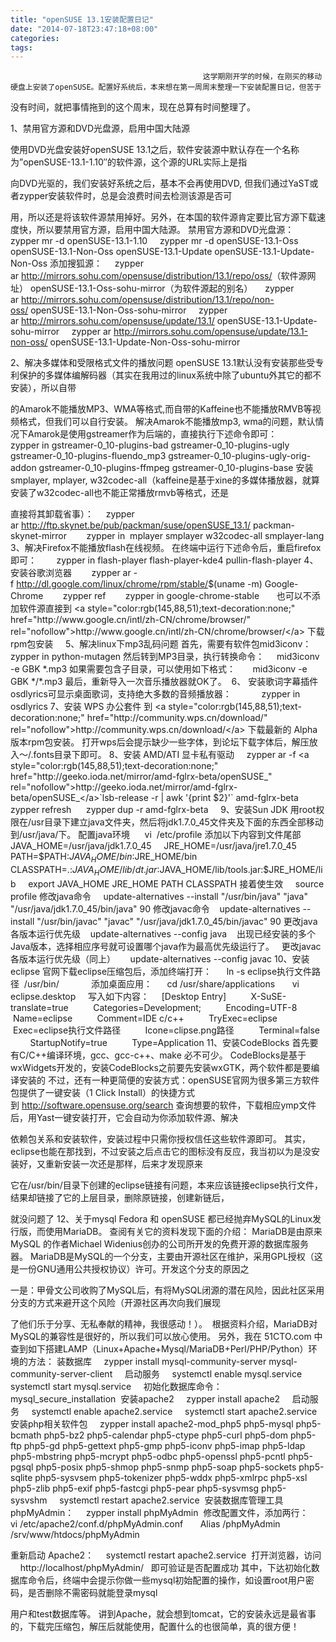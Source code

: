 ```yaml
---
title: "openSUSE 13.1安装配置日记"
date: "2014-07-18T23:47:18+08:00"
categories:
tags:
---
```


                                               这学期刚开学的时候，在刚买的移动硬盘上安装了openSUSE。配置好系统后，本来想在第一周周末整理一下安装配置日记，但苦于

没有时间，就把事情拖到的这个周末，现在总算有时间整理了。

1、禁用官方源和DVD光盘源，启用中国大陆源

使用DVD光盘安装好openSUSE 13.1之后，软件安装源中默认存在一个名称为”openSUSE-13.1-1.10″的软件源，这个源的URL实际上是指

向DVD光驱的，我们安装好系统之后，基本不会再使用DVD, 但我们通过YaST或者zypper安装软件时，总是会浪费时间去检测该源是否可

用，所以还是将该软件源禁用掉好。另外，在本国的软件源肯定要比官方源下载速度快，所以要禁用官方源，启用中国大陆源。
禁用官方源和DVD光盘源： 
    zypper mr -d openSUSE-13.1-1.10
    zypper mr -d openSUSE-13.1-Oss openSUSE-13.1-Non-Oss openSUSE-13.1-Update openSUSE-13.1-Update-Non-Oss
添加搜狐源：
    zypper ar <a style="color:rgb(145,88,51);text-decoration:none;" href="http://mirrors.sohu.com/opensuse/distribution/13.1/repo/oss/" rel="nofollow">http://mirrors.sohu.com/opensuse/distribution/13.1/repo/oss/</a>（软件源网址） openSUSE-13.1-Oss-sohu-mirror（为软件源起的别名）
    zypper ar <a style="color:rgb(145,88,51);text-decoration:none;" href="http://mirrors.sohu.com/opensuse/distribution/13.1/repo/non-oss/" rel="nofollow">http://mirrors.sohu.com/opensuse/distribution/13.1/repo/non-oss/</a> openSUSE-13.1-Non-Oss-sohu-mirror
    zypper ar <a style="color:rgb(145,88,51);text-decoration:none;" href="http://mirrors.sohu.com/opensuse/update/13.1/" rel="nofollow">http://mirrors.sohu.com/opensuse/update/13.1/</a> openSUSE-13.1-Update-sohu-mirror
    zypper ar <a style="color:rgb(145,88,51);text-decoration:none;" href="http://mirrors.sohu.com/opensuse/update/13.1-non-oss/" rel="nofollow">http://mirrors.sohu.com/opensuse/update/13.1-non-oss/</a> openSUSE-13.1-Update-Non-Oss-sohu-mirror

2、解决多媒体和受限格式文件的播放问题
openSUSE 13.1默认没有安装那些受专利保护的多媒体编解码器（其实在我用过的linux系统中除了ubuntu外其它的都不安装），所以自带

的Amarok不能播放MP3、WMA等格式,而自带的Kaffeine也不能播放RMVB等视频格式，但我们可以自行安装。
解决Amarok不能播放mp3, wma的问题，默认情况下Amarok是使用gstreamer作为后端的，直接执行下述命令即可：            zypper in gstreamer-0_10-plugins-bad gstreamer-0_10-plugins-ugly gstreamer-0_10-plugins-fluendo_mp3 gstreamer-0_10-plugins-ugly-orig-addon gstreamer-0_10-plugins-ffmpeg gstreamer-0_10-plugins-base
安装smplayer, mplayer, w32codec-all（kaffeine是基于xine的多媒体播放器，就算安装了w32codec-all也不能正常播放rmvb等格式，还是

直接将其卸载省事）：
    zypper ar <a style="color:rgb(145,88,51);text-decoration:none;" href="http://ftp.skynet.be/pub/packman/suse/openSUSE_13.1/" rel="nofollow">http://ftp.skynet.be/pub/packman/suse/openSUSE_13.1/</a> packman-skynet-mirror        zypper in  mplayer smplayer w32codec-all smplayer-lang
3、解决Firefox不能播放flash在线视频。
在终端中运行下述命令后，重启firefox即可：        zypper in flash-player flash-player-kde4 pullin-flash-player
4、安装谷歌浏览器        zypper ar -f <a style="color:rgb(145,88,51);text-decoration:none;" href="http://dl.google.com/linux/chrome/rpm/stable/" rel="nofollow">http://dl.google.com/linux/chrome/rpm/stable/</a>$(uname -m) Google-Chrome        zypper ref        zypper in google-chrome-stable       也可以不添加软件源直接到 <a style="color:rgb(145,88,51);text-decoration:none;" href="http://www.google.cn/intl/zh-CN/chrome/browser/" rel="nofollow">http://www.google.cn/intl/zh-CN/chrome/browser/</a> 下载rpm包安装     5、解决linux下mp3乱码问题
首先，需要有软件包mid3iconv：
    zypper in python-mutagen
然后转到MP3目录，执行转换命令：
    mid3iconv -e GBK *.mp3
如果需要包含子目录，可以使用如下格式：       mid3iconv -e GBK */*.mp3
最后，重新导入一次音乐播放器就OK了。 
6、 安装歌词字幕插件
osdlyrics可显示桌面歌词，支持绝大多数的音频播放器：
　　    zypper in osdlyrics
7、安装 WPS 办公套件
到 <a style="color:rgb(145,88,51);text-decoration:none;" href="http://community.wps.cn/download/" rel="nofollow">http://community.wps.cn/download/</a> 下载最新的 Alpha 版本rpm包安装。
打开wps后会提示缺少一些字体，到论坛下载字体后，解压放入～/.fonts目录下即可。
8、安装 AMD/ATI 显卡私有驱动
    zypper ar -f <a style="color:rgb(145,88,51);text-decoration:none;" href="http://geeko.ioda.net/mirror/amd-fglrx-beta/openSUSE_" rel="nofollow">http://geeko.ioda.net/mirror/amd-fglrx-beta/openSUSE_</a>`lsb-release -r | awk '{print $2}'` amd-fglrx-beta      zypper refresh      zypper dup -r amd-fglrx-beta     9、安装Sun JDK
用root权限在/usr目录下建立java文件夹，然后将jdk1.7.0_45文件夹及下面的东西全部移动到/usr/java/下。
配置java环境
     vi  /etc/profile
添加以下内容到文件尾部
    JAVA_HOME=/usr/java/jdk1.7.0_45
    JRE_HOME=/usr/java/jre1.7.0_45
    PATH=$PATH:$JAVA_HOME/bin:$JRE_HOME/bin
    CLASSPATH=.:$JAVA_HOME/lib/dt.jar:$JAVA_HOME/lib/tools.jar:$JRE_HOME/lib
    export JAVA_HOME JRE_HOME PATH CLASSPATH
接着使生效
    source profile
修改java命令
    update-alternatives --install "/usr/bin/java" "java" "/usr/java/jdk1.7.0_45/bin/java" 90
修改javac命令
   update-alternatives --install "/usr/bin/javac" "javac" "/usr/java/jdk1.7.0_45/bin/javac" 90
更改java各版本运行优先级
   update-alternatives --config java
   出现已经安装的多个Java版本，选择相应序号就可设置哪个java作为最高优先级运行了。   更改javac各版本运行优先级（同上）  
   update-alternatives --config javac
10、安装eclipse
官网下载eclipse压缩包后，添加终端打开：
     ln -s eclipse执行文件路径  /usr/bin/             添加桌面应用：
     cd /usr/share/applications 
     vi eclipse.desktop     写入如下内容：     [Desktop Entry]          X-SuSE-translate=true          Categories=Development;          Encoding=UTF-8          Name=eclipse          Comment=IDE c/c++          TryExec=eclipse          Exec=eclipse执行文件路径          Icone=clipse.png路径          Terminal=false          StartupNotify=true          Type=Application
11、安装CodeBlocks
首先要有C/C++编译环境，gcc、gcc-c++、make 必不可少。
CodeBlocks是基于wxWidgets开发的，安装CodeBlocks之前要先安装wxGTK，两个软件都是要编译安装的
不过，还有一种更简便的安装方式：openSUSE官网为很多第三方软件包提供了一键安装（1 Click Install）的快捷方式
到 <a style="color:rgb(145,88,51);text-decoration:none;" href="http://software.opensuse.org/search" rel="nofollow">http://software.opensuse.org/search</a> 查询想要的软件，下载相应ymp文件后，用Yast一键安装打开，它会自动为你添加软件源、解决

依赖包关系和安装软件，安装过程中只需你授权信任这些软件源即可。
其实，eclipse也能在那找到，不过安装之后点击它的图标没有反应，我当初以为是没安装好，又重新安装一次还是那样，后来才发现原来

它在/usr/bin/目录下创建的eclipse链接有问题，本来应该链接eclipse执行文件，结果却链接了它的上层目录，删除原链接，创建新链后，

就没问题了
12、关于mysql
Fedora 和 openSUSE 都已经抛弃MySQL的Linux发行版，而使用MariaDB。
查阅有关它的资料发现下面的介绍：
MariaDB是由原来 MySQL 的作者Michael Widenius创办的公司所开发的免费开源的数据库服务器。
MariaDB是MySQL的一个分支，主要由开源社区在维护，采用GPL授权（这是一份GNU通用公共授权协议）许可。开发这个分支的原因之

一是：甲骨文公司收购了MySQL后，有将MySQL闭源的潜在风险，因此社区采用分支的方式来避开这个风险（开源社区再次向我们展现

了他们乐于分享、无私奉献的精神，我很感动！）。 
根据资料介绍，MariaDB对MySQL的兼容性是很好的，所以我们可以放心使用。
另外，我在 51CTO.com 中查到如下搭建LAMP（Linux+Apache+Mysql/MariaDB+Perl/PHP/Python）环境的方法：
装数据库
    zypper install mysql-community-server mysql-community-server-client     启动服务     systemctl enable mysql.service     systemctl start mysql.service     初始化数据库命令：     mysql_secure_installation 
安装apache2
    zypper install apache2     启动服务     systemctl enable apache2.service     systemctl start apache2.service 
安装php相关软件包
    zypper install apache2-mod_php5 php5-mysql php5-bcmath php5-bz2 php5-calendar php5-ctype php5-curl php5-dom php5-ftp php5-gd php5-gettext php5-gmp php5-iconv php5-imap php5-ldap php5-mbstring php5-mcrypt php5-odbc php5-openssl php5-pcntl php5-pgsql php5-posix php5-shmop php5-snmp php5-soap php5-sockets php5-sqlite php5-sysvsem php5-tokenizer php5-wddx php5-xmlrpc php5-xsl php5-zlib php5-exif php5-fastcgi php5-pear php5-sysvmsg php5-sysvshm     systemctl restart apache2.service 
安装数据库管理工具phpMyAdmin：
    zypper install phpMyAdmin 
修改配置文件，添加两行：
    vi /etc/apache2/conf.d/phpMyAdmin.conf 
     Alias /phpMyAdmin /srv/www/htdocs/phpMyAdmin 

重新启动 Apache2：
    systemctl restart apache2.service 
打开浏览器，访问     http://localhost/phpMyAdmin/   即可验证是否配置成功 其中，下达初始化数据库命令后，终端中会提示你做一些mysql初始配置的操作，如设置root用户密码，是否删除不需密码就能登录mysql

用户和test数据库等。
讲到Apache，就会想到tomcat，它的安装永远是最省事的，下载完压缩包，解压后就能使用，配置什么的也很简单，真的很方便！
 
                                    
